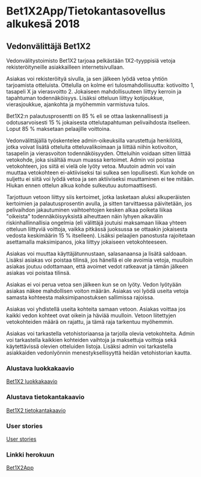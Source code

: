 # Bet1X2App/Tietokantasovellus alkukesä 2018

## Vedonvälittäjä Bet1X2

Vedonvälitystoimisto Bet1X2 tarjoaa pelkästään 1X2-tyyppisiä vetoja rekisteröityneille asiakkailleen internetsivullaan.

Asiakas voi rekisteröityä sivulla, ja sen jälkeen lyödä vetoa yhtiön tarjoamista otteluista. Ottelulla on kolme eri tulosmahdollisuutta: kotivoitto 1, tasapeli X ja vierasvoitto 2. Jokaiseen mahdollisuuteen liittyy kerroin ja tapahtuman todennäköisyys. Lisäksi otteluun liittyy kotijoukkue, vierasjoukkue, ajankohta ja myöhemmin varmistuva tulos. 

Bet1X2:n palautusprosentti on 85 % eli se ottaa laskennallisesti ja odotusarvoisesti 15 % jokaisesta ottelutapahtuman pelivaihdosta itselleen. Loput 85 % maksetaan pelaajille voittoina.

Vedonvälittäjällä työskentelee admin-oikeuksilla varustettuja henkilöitä, jotka voivat lisätä otteluita otteluvalikoimaan ja liittää niihin kotivoiton, tasapelin ja vierasvoiton todennäköisyyden. Otteluihin voidaan sitten liittää vetokohde, joka sisältää muun muassa kertoimet. Admin voi poistaa vetokohteen, jos siitä ei vielä ole lyöty vetoa. Muutoin admin voi vain muuttaa vetokohteen ei-aktiiviseksi tai sulkea sen lopullisesti. Kun kohde on suljettu ei siitä voi lyödä vetoa ja sen aktiiviseksi muuttaminen ei tee mitään. Hiukan ennen ottelun alkua kohde sulkeutuu automaattisesti.

Tarjottuun vetoon liittyy siis kertoimet, jotka lasketaan aluksi alkuperäisten kertoimien ja palautusprosentin avulla, ja sitten tarvittaessa päivitetään, jos pelivaihdon jakautuminen vaihtoehtojen kesken alkaa poiketa liikaa "oikeista" todennäköisyyksistä aiheuttaen näin lyhyen aikavälin riskinhallinnallisia ongelmia (eli välittäjä joutuisi maksamaan liikaa yhteen otteluun liittyviä voittoja, vaikka pitkässä juoksussa se ottaakin jokaisesta vedosta keskimäärin 15 % itselleen). Lisäksi pelaajien panostusta rajoitetaan asettamalla maksimipanos, joka liittyy jokaiseen vetokohteeseen.

Asiakas voi muuttaa käyttäjätunnustaan, salasanaansa ja lisätä saldoaan. Lisäksi asiakas voi poistaa tilinsä, jos hänellä ei ole avoimia vetoja, muulloin asiakas joutuu odottamaan, että avoimet vedot ratkeavat ja tämän jälkeen asiakas voi poistaa tilinsä. 

Asiakas ei voi perua vetoa sen jälkeen kun se on lyöty. Vedon lyötyään asiakas näkee mahdollisen voiton määrän. Asiakas voi lyödä useita vetoja samasta kohteesta maksimipanostuksen sallimissa rajoissa.

Asiakas voi yhdistellä useita kohteita samaan vetoon. Asiakas voittaa jos kaikki vedon kohteet ovat oikein ja häviää muulloin. Vetoon liitettyjen vetokohteiden määrä on rajattu, ja tämä raja tarkentuu myöhemmin.

Asiakas voi tarkastella vetohistoriaansa ja tarjolla olevia vetokohteita. Admin voi tarkastella kaikkien kohteiden vaihtoja ja maksettuja voittoja sekä käytettävissä olevien otteluiden listoja. Lisäksi admin voi tarkastella asiakkaiden vedonlyönnin menestyksellisyyttä heidän vetohistorian kautta.

### Alustava luokkakaavio

[Bet1X2 luokkakaavio](https://github.com/Jsos17/Vedonlyonti1X2/blob/master/documentation/Bet1X2_luokkakaavio.jpg)

### Alustava tietokantakaavio

[Bet1X2 tietokantakaavio](https://github.com/Jsos17/Vedonlyonti1X2/blob/master/documentation/Bet1X2_tietokantakaavio.jpg)

### User stories

[User stories](https://github.com/Jsos17/Vedonlyonti1X2/blob/master/documentation/user_stories.md)

### Linkki herokuun

[Bet1X2App](https://bet1x2-app.herokuapp.com/)

